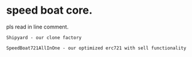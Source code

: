 # speed boat core.

pls read in line comment.
```
Shipyard - our clone factory

SpeedBoat721AllInOne - our optimized erc721 with sell functionality
```
